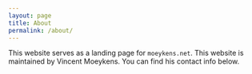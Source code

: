 ```yaml
---
layout: page
title: About
permalink: /about/
---
```


This website serves as a landing page for `moeykens.net`. This website is maintained by Vincent Moeykens. You can find his contact info below.

